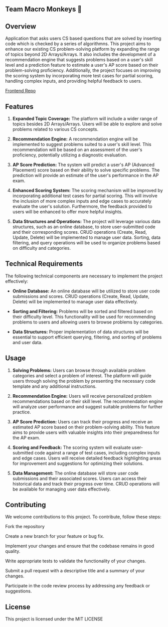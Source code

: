 ## Team Macro Monkeys 🐒

## Overview

Application that asks users CS based questions that are solved by inserting code which is checked by a series of algorithmns.
This project aims to enhance our existing CS problem-solving platform by expanding the range of topics beyond 2D Arrays/Arrays. It also includes the development of a recommendation engine that suggests problems based on a user's skill level and a prediction feature to estimate a user's AP score based on their problem-solving proficiency. Additionally, the project focuses on improving the scoring system by incorporating more test cases for partial scoring, handling complex inputs, and providing helpful feedback to users.

[Frontend Repo](https://github.com/supermengman/macro-monkeys)

## Features

1. **Expanded Topic Coverage:** The platform will include a wider range of topics besides 2D Arrays/Arrays. Users will be able to explore and solve problems related to various CS concepts.

2. **Recommendation Engine:** A recommendation engine will be implemented to suggest problems suited to a user's skill level. This recommendation will be based on an assessment of the user's proficiency, potentially utilizing a diagnostic evaluation.

3. **AP Score Prediction:** The system will predict a user's AP (Advanced Placement) score based on their ability to solve specific problems. The prediction will provide an estimate of the user's performance in the AP exam.

4. **Enhanced Scoring System:** The scoring mechanism will be improved by incorporating additional test cases for partial scoring. This will involve the inclusion of more complex inputs and edge cases to accurately evaluate the user's solution. Furthermore, the feedback provided to users will be enhanced to offer more helpful insights.

5. **Data Structures and Operations:** The project will leverage various data structures, such as an online database, to store user-submitted code and their corresponding scores. CRUD operations (Create, Read, Update, Delete) will be implemented to manage user data. Sorting, data filtering, and query operations will be used to organize problems based on difficulty and categories.

## Technical Requirements

The following technical components are necessary to implement the project effectively:

- **Online Database:** An online database will be utilized to store user code submissions and scores. CRUD operations (Create, Read, Update, Delete) will be implemented to manage user data effectively.

- **Sorting and Filtering:** Problems will be sorted and filtered based on their difficulty level. This functionality will be used for recommending problems to users and allowing users to browse problems by categories.

- **Data Structures:** Proper implementation of data structures will be essential to support efficient querying, filtering, and sorting of problems and user data.

## Usage

1. **Solving Problems:** Users can browse through available problem categories and select a problem of interest. The platform will guide users through solving the problem by presenting the necessary code template and any additional instructions.

2. **Recommendation Engine:** Users will receive personalized problem recommendations based on their skill level. The recommendation engine will analyze user performance and suggest suitable problems for further practice.

3. **AP Score Prediction:** Users can track their progress and receive an estimated AP score based on their problem-solving ability. This feature aims to provide users with valuable insights into their preparedness for the AP exam.

4. **Scoring and Feedback:** The scoring system will evaluate user-submitted code against a range of test cases, including complex inputs and edge cases. Users will receive detailed feedback highlighting areas for improvement and suggestions for optimizing their solutions.

5. **Data Management:** The online database will store user code submissions and their associated scores. Users can access their historical data and track their progress over time. CRUD operations will be available for managing user data effectively.

## Contributing
We welcome contributions to this project. To contribute, follow these steps:

Fork the repository

Create a new branch for your feature or bug fix.

Implement your changes and ensure that the codebase remains in good quality.

Write appropriate tests to validate the functionality of your changes.

Submit a pull request with a descriptive title and a summary of your changes.

Participate in the code review process by addressing any feedback or suggestions.

## License

This project is licensed under the MIT LICENSE

